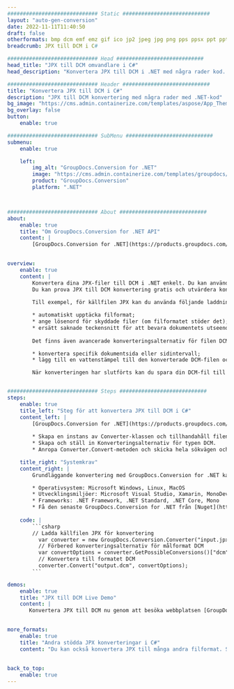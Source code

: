 ```yaml
---
############################# Static ############################
layout: "auto-gen-conversion"
date: 2022-11-11T11:40:50
draft: false
otherformats: bmp dcm emf emz gif ico jp2 jpeg jpg png pps ppsx ppt pptx psb psd svg svgz tga tif tiff webp wmf wmz
breadcrumb: JPX till DCM i C#

############################# Head ############################
head_title: "JPX till DCM omvandlare i C#"
head_description: "Konvertera JPX till DCM i .NET med några rader kod. Använd GroupDocs Document Conversion API för att konvertera över 160 filformat."

############################# Header ############################
title: "Konvertera JPX till DCM i C#"
description: "JPX till DCM konvertering med några rader med .NET-kod"
bg_image: "https://cms.admin.containerize.com/templates/aspose/App_Themes/V3/images/bg/header1.png"
bg_overlay: false
button:
    enable: true

############################# SubMenu ############################
submenu:
    enable: true

    left:
        img_alt: "GroupDocs.Conversion for .NET"
        image: "https://cms.admin.containerize.com/templates/groupdocs/images/product-logos/90x90-noborder/groupdocs-conversion-net.png"
        product: "GroupDocs.Conversion"
        platform: ".NET"



############################# About ############################
about:
    enable: true
    title: "Om GroupDocs.Conversion for .NET API"
    content: |
        [GroupDocs.Conversion for .NET](https://products.groupdocs.com/conversion/net/) kan användas för att konvertera Microsoft Word, Excel, PowerPoint, PDF, Visio och andra format. GroupDocs.Conversion är ett fristående API som är lämpligt för back-end och interna system där hög prestanda krävs. Det beror inte på någon programvara som Microsoft eller Open Office.
    

overview:
    enable: true
    content: |
        Konvertera dina JPX-filer till DCM i .NET enkelt. Du kan använda bara ett par C# kodrader i valfri plattform som du vill, som - Windows, Linux, macOS.
        Du kan prova JPX till DCM konvertering gratis och utvärdera konverteringsresultatens kvalitet. Tillsammans med enkla filkonverteringsscenarier kan du prova mer avancerade alternativ för att ladda källfilen JPX och för att spara resultatet DCM. 
        
        Till exempel, för källfilen JPX kan du använda följande laddningsalternativ:

        * automatiskt upptäcka filformat;
        * ange lösenord för skyddade filer (om filformatet stöder det);
        * ersätt saknade teckensnitt för att bevara dokumentets utseende.
        
        Det finns även avancerade konverteringsalternativ för filen DCM:

        * konvertera specifik dokumentsida eller sidintervall;
        * lägg till en vattenstämpel till den konverterade DCM-filen och många fler.

        När konverteringen har slutförts kan du spara din DCM-fil till den lokala filsökvägen eller någon tredje parts lagring som FTP, Amazon S3, Google Drive, Dropbox etc. Observera - för att konvertera JPX till {{ TO}} det finns inget behov av någon ytterligare programvara installerad - som MS Office, Open Office, Adobe Acrobat Reader etc.


############################# Steps ############################
steps:
    enable: true
    title_left: "Steg för att konvertera JPX till DCM i C#"
    content_left: |
        [GroupDocs.Conversion for .NET](https://products.groupdocs.com/conversion/net/) gör det enkelt för utvecklare att konvertera en JPX-fil till DCM med några rader kod.
        
        * Skapa en instans av Converter-klassen och tillhandahåll filen JPX med den fullständiga sökvägen
        * Skapa och ställ in Konverteringsalternativ för typen DCM.
        * Anropa Converter.Convert-metoden och skicka hela sökvägen och formatet (DCM) som en parameter

    title_right: "Systemkrav"
    content_right: |
        Grundläggande konvertering med GroupDocs.Conversion for .NET kan göras med bara några enkla steg. Våra API:er stöds på alla större plattformar och operativsystem. Innan du kör koden nedan, se till att du har följande förutsättningar installerade på ditt system.

        * Operativsystem: Microsoft Windows, Linux, MacOS
        * Utvecklingsmiljöer: Microsoft Visual Studio, Xamarin, MonoDevelop
        * Frameworks: .NET Framework, .NET Standard, .NET Core, Mono
        * Få den senaste GroupDocs.Conversion for .NET från [Nuget](https://www.nuget.org/packages/groupdocs.conversion)
         
    code: |
        ```csharp    
        // Ladda källfilen JPX för konvertering
          var converter = new GroupDocs.Conversion.Converter("input.jpx");
          // Förbered konverteringsalternativ för målformat DCM
          var convertOptions = converter.GetPossibleConversions()["dcm"].ConvertOptions;
          // Konvertera till formatet DCM
          converter.Convert("output.dcm", convertOptions);
        ```

demos:
    enable: true
    title: "JPX till DCM Live Demo"
    content: |
       Konvertera JPX till DCM nu genom att besöka webbplatsen [GroupDocs.Conversion App](https://products.groupdocs.app/conversion/family). Onlinedemo har följande fördelar
          

more_formats:
    enable: true
    title: "Andra stödda JPX konverteringar i C#"
    content: "Du kan också konvertera JPX till många andra filformat. Se listan nedan."
       
       
back_to_top:
    enable: true
---
```

